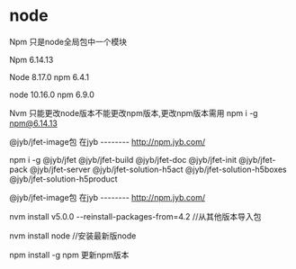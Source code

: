 # node

Npm 只是node全局包中一个模块

Npm 6.14.13

Node 8.17.0   npm 6.4.1

node 10.16.0   npm 6.9.0

Nvm 只能更改node版本不能更改npm版本,更改npm版本需用  npm i -g npm@6.14.13

@jyb/jfet-image包   在jyb -------- http://npm.jyb.com/    



npm i -g @jyb/jfet @jyb/jfet-build @jyb/jfet-doc @jyb/jfet-init @jyb/jfet-pack @jyb/jfet-server @jyb/jfet-solution-h5act @jyb/jfet-solution-h5boxes @jyb/jfet-solution-h5product

@jyb/jfet-image包   在jyb -------- http://npm.jyb.com/    

nvm install v5.0.0 --reinstall-packages-from=4.2    //从其他版本导入包

nvm install node   //安装最新版node



npm install -g npm  更新npm版本

